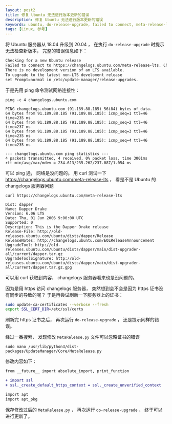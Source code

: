 ```yaml
---
layout: post2
title: 修复 Ubuntu 无法进行版本更新的错误
description: 修复 Ubuntu 无法进行版本更新的错误
keywords: ubuntu, do-release-upgrade, failed to connect, meta-release-lts, ssl
tags: [Linux, 参考]
---
```


将 Ubuntu 服务器从 18.04 升级到 20.04 ， 在执行 `do-release-upgrade` 时提示无法检查新版本， 完整的错误信息如下：

```txt
Checking for a new Ubuntu release
Failed to connect to https://changelogs.ubuntu.com/meta-release-lts. Check your Internet connection or proxy settings
There is no development version of an LTS available.
To upgrade to the latest non-LTS develoment release
set Prompt=normal in /etc/update-manager/release-upgrades.
```

于是先用 ping 命令测试网络连接性：

```shell
ping -c 4 changelogs.ubuntu.com

PING changelogs.ubuntu.com (91.189.88.185) 56(84) bytes of data.
64 bytes from 91.189.88.185 (91.189.88.185): icmp_seq=1 ttl=46 time=235 ms
64 bytes from 91.189.88.185 (91.189.88.185): icmp_seq=2 ttl=46 time=237 ms
64 bytes from 91.189.88.185 (91.189.88.185): icmp_seq=3 ttl=46 time=235 ms
64 bytes from 91.189.88.185 (91.189.88.185): icmp_seq=4 ttl=46 time=235 ms

--- changelogs.ubuntu.com ping statistics ---
4 packets transmitted, 4 received, 0% packet loss, time 3001ms
rtt min/avg/max/mdev = 234.613/235.262/237.087/1.054 ms
```

可以 ping 通， 网络是没问题的。 用 curl 测试一下 <https://changelogs.ubuntu.com/meta-release-lts> ， 看是不是 Ubuntu 的 changelogs 服务器问题

```shell
curl https://changelogs.ubuntu.com/meta-release-lts

Dist: dapper
Name: Dapper Drake
Version: 6.06 LTS
Date: Thu, 01 Jun 2006 9:00:00 UTC
Supported: 0
Description: This is the Dapper Drake release
Release-File: http://old-releases.ubuntu.com/ubuntu/dists/dapper/Release
ReleaseNotes: http://changelogs.ubuntu.com/EOLReleaseAnnouncement
UpgradeTool: http://old-releases.ubuntu.com/ubuntu/dists/dapper/main/dist-upgrader-all/current/dapper.tar.gz
UpgradeToolSignature: http://old-releases.ubuntu.com/ubuntu/dists/dapper/main/dist-upgrader-all/current/dapper.tar.gz.gpg
```

可以用 curl 获取到内容， changelogs 服务器看来也是没问题的。

因为是用 https 访问 changelogs 服务器， 突然想到会不会是因为 https 证书没有同步的导致的呢？ 于是再尝试刷新一下服务器上的证书：

```sh
sudo update-ca-certificates --verbose --fresh
export SSL_CERT_DIR=/etc/ssl/certs
```

刷新完 https 证书之后， 再次运行 `do-release-upgrade` ， 还是提示同样的错误。

经过一番搜索， 发现修改 `MetaRelease.py` 文件可以忽略证书的错误

```shell
sudo nano /usr/lib/python3/dist-packages/UpdateManager/Core/MetaRelease.py
```

修改内容如下：

```diff
from __future__ import absolute_import, print_function

+ import ssl
+ ssl._create_default_https_context = ssl._create_unverified_context

import apt
import apt_pkg
```

保存修改过后的 `MetaRelease.py` ， 再次运行 `do-release-upgrade` ， 终于可以进行更新了。
